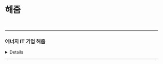 # 해줌
<br>

---------------------
### 에너지 IT 기업 해줌

<details>
주요 사업
<br />
1. 전력중개사업(VPP)
-----------------------
2. 탄소중립 컨설팅
-----------------------
3. 태양광
-----------------------
+ 4. IT서비스 
    해줌 RE100 통합관리 플랫폼
    해줌R
    해줌온 (수요관리사업자를 위한 통합 관리 시스템, WepApp)
    햇빛지도(주소검색, 해당 위치 전기료 절감 예상)
    기술력(머신러닝을 이용한 미래 태양광・풍력 발전량 예측)
</details>

-----------------------